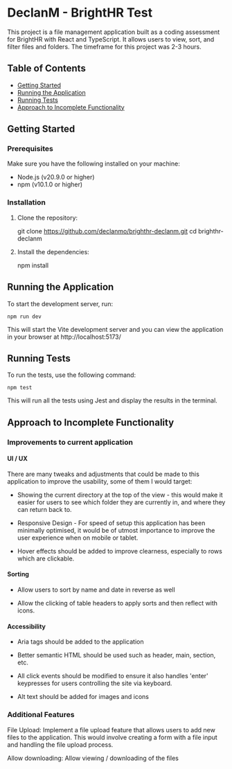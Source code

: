 # DeclanM - BrightHR Test

This project is a file management application built as a coding assessment for BrightHR with React and TypeScript. It allows users to view, sort, and filter files and folders. The timeframe for this project was 2-3 hours.

## Table of Contents

- [Getting Started](#getting-started)
- [Running the Application](#running-the-application)
- [Running Tests](#running-tests)
- [Approach to Incomplete Functionality](#approach-to-incomplete-functionality)

## Getting Started

### Prerequisites

Make sure you have the following installed on your machine:

- Node.js (v20.9.0 or higher)
- npm (v10.1.0 or higher)

### Installation

1. Clone the repository:

   git clone https://github.com/declanmo/brighthr-declanm.git
   cd brighthr-declanm

2. Install the dependencies:

    npm install


## Running the Application

To start the development server, run:

    npm run dev

This will start the Vite development server and you can view the application in your browser at http://localhost:5173/

## Running Tests

To run the tests, use the following command:

    npm test

This will run all the tests using Jest and display the results in the terminal.

## Approach to Incomplete Functionality

### Improvements to current application

#### UI / UX

There are many tweaks and adjustments that could be made to this application to improve the usability, some of them I would target:

- Showing the current directory at the top of the view - this would make it easier for users to see which folder they are currently in, and where they can return back to.

- Responsive Design - For speed of setup this application has been minimally optimised, it would be of utmost importance to improve the user experience when on mobile or tablet.

- Hover effects should be added to improve clearness, especially to rows which are clickable.

#### Sorting

- Allow users to sort by name and date in reverse as well

- Allow the clicking of table headers to apply sorts and then reflect with icons.

#### Accessibility

- Aria tags should be added to the application

- Better semantic HTML should be used such as header, main, section, etc.

- All click events should be modified to ensure it also handles 'enter' keypresses for users controlling the site via keyboard.

- Alt text should be added for images and icons

### Additional Features

File Upload: Implement a file upload feature that allows users to add new files to the application. This would involve creating a form with a file input and handling the file upload process.

Allow downloading: Allow viewing / downloading of the files